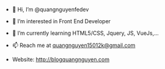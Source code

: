- 👋 Hi, I’m @quangnguyenfedev
- 👀 I’m interested in Front End Developer
- 🌱 I’m currently learning HTML5/CSS, Jquery, JS, VueJs,...
- 📫 Reach me at quangnguyen15012k@gmail.com

- Website: http://blogquangnguyen.com
